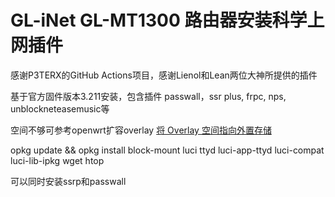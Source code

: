 # GL-iNet GL-MT1300 路由器安装科学上网插件
感谢P3TERX的GitHub Actions项目，感谢Lienol和Lean两位大神所提供的插件

基于官方固件版本3.211安装，包含插件 passwall，ssr plus, frpc, nps, unblockneteasemusic等

  空间不够可参考openwrt扩容overlay [将 Overlay 空间指向外置存储](https://blog.digicat-studio.com/Technology/openwrt_overlay.html)

opkg update && opkg install block-mount luci ttyd luci-app-ttyd luci-compat luci-lib-ipkg wget htop

可以同时安装ssrp和passwall
